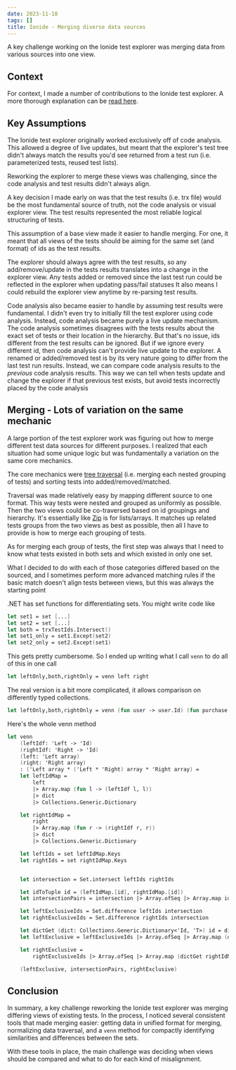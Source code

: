 ```yaml
---
date: 2023-11-18
tags: []
title: Ionide - Merging diverse data sources
---
```


A key challenge working on the Ionide test explorer was merging data from various sources into one view.

<!--more-->

## Context

For context, I made a number of contributions to the Ionide test explorer. A more thorough explanation can be 
[read here](../posts/2023/2023-12-14-Ionide-test-explorer.md).

## Key Assumptions

The Ionide test explorer originally worked exclusively off of code analysis.
This allowed a degree of live updates, but meant that the explorer's test tree
didn't always match the results you'd see returned from a test run (i.e. parameterized tests, reused test lists).

Reworking the explorer to merge these views was challenging, since the code analysis and test results didn't always align.

A key decision I made early on was that the test results (i.e. trx file) would be the most fundamental source of truth, not the code analysis or visual explorer view.
The test results represented the most reliable logical structuring of tests.

This assumption of a base view made it easier to handle merging. 
For one, it meant that all views of the tests should be aiming for the same set (and format) of ids as the test results.

The explorer should always agree with the test results,
so any add/remove/update in the tests results translates into a change in the explorer view. 
Any tests added or removed since the last test run could be reflected in the explorer when updating pass/fail statuses
It also means I could rebuild the explorer view anytime by re-parsing test results.

Code analysis also became easier to handle by assuming test results were fundamental. 
I didn't even try to initially fill the test explorer using code analysis. 
Instead, code analysis became purely a live update mechanism.
The code analysis sometimes disagrees with the tests results about the exact set of tests or their location in the hierarchy.
But that's no issue, ids different from the test results can be ignored. 
But if we ignore every different id, then code analysis can't provide live update to the explorer. A renamed or added/removed test is by its very nature going to differ from the last test run results.
Instead, we can compare code analysis results to the *previous* code analysis results. 
This way we can tell when tests update and change the explorer if that previous test exists, 
but avoid tests incorrectly placed by the code analysis

## Merging - Lots of variation on the same mechanic

A large portion of the test explorer work was figuring out how to merge different test data sources for different purposes.
I realized that each situation had some unique logic but was fundamentally a variation on the same core mechanics.

The core mechanics were [tree traversal](https://en.wikipedia.org/wiki/Tree_traversal) (i.e. merging each nested grouping of tests) 
and sorting tests into added/removed/matched.

Traversal was made relatively easy by mapping different source to one format. This way tests were nested and grouped as uniformly as possible. Then the two views could be co-traversed based on id groupings and hierarchy. It's essentially like [Zip](https://learn.microsoft.com/en-us/dotnet/api/system.linq.enumerable.zip) is for lists/arrays. It matches up related tests groups from the two views as best as possible, then all I have to provide is how to merge each grouping of tests.

<!-- Co-traversing the trees was made easy by mapping all the different sources to one format. This allowed me to unify the traversal logic in a function. This co-traversal function  It takes care of matching related groups, and then I can just -->

As for merging each group of tests, the first step was always that I need to know what tests existed in both sets and which existed in only one set.

What I decided to do with each of those categories differed based on the sourced, and I sometimes perform more advanced matching rules if the basic match doesn't align tests between views, but this was always the starting point

.NET has set functions for differentiating sets. You might write code like
```fsharp
let set1 = set [...]
let set2 = set [...]
let both = trxTestIds.Intersect()
let set1_only = set1.Except(set2)
let set2_only = set2.Except(set1)
```

This gets pretty cumbersome. So I ended up writing what I call `venn` to do all of this in one call

```fsharp
let leftOnly,both,rightOnly = venn left right
```

The real version is a bit more complicated, it allows comparison on differently typed collections.

```fsharp
let leftOnly,both,rightOnly = venn (fun user -> user.Id) (fun purchase -> purchase.Buyer.Id) users purchases
```

Here's the whole venn method
```fsharp
let venn
    (leftIdf: 'Left -> 'Id)
    (rightIdf: 'Right -> 'Id)
    (left: 'Left array)
    (right: 'Right array)
    : ('Left array * ('Left * 'Right) array * 'Right array) =
    let leftIdMap =
        left
        |> Array.map (fun l -> (leftIdf l, l))
        |> dict
        |> Collections.Generic.Dictionary

    let rightIdMap =
        right
        |> Array.map (fun r -> (rightIdf r, r))
        |> dict
        |> Collections.Generic.Dictionary

    let leftIds = set leftIdMap.Keys
    let rightIds = set rightIdMap.Keys


    let intersection = Set.intersect leftIds rightIds

    let idToTuple id = (leftIdMap.[id], rightIdMap.[id])
    let intersectionPairs = intersection |> Array.ofSeq |> Array.map idToTuple

    let leftExclusiveIds = Set.difference leftIds intersection
    let rightExclusiveIds = Set.difference rightIds intersection

    let dictGet (dict: Collections.Generic.Dictionary<'Id, 'T>) id = dict.[id]
    let leftExclusive = leftExclusiveIds |> Array.ofSeq |> Array.map (dictGet leftIdMap)

    let rightExclusive =
        rightExclusiveIds |> Array.ofSeq |> Array.map (dictGet rightIdMap)

    (leftExclusive, intersectionPairs, rightExclusive)
```

## Conclusion

In summary, a key challenge reworking the Ionide test explorer was merging differing views of existing tests.
In the process, I noticed several consistent tools that made merging easier: getting data in unified format for merging, normalizing data traversal, and a `venn` method for compactly identifying similarities and differences between the sets.

With these tools in place, the main challenge was deciding when views should be compared and what to do for each kind of misalignment.